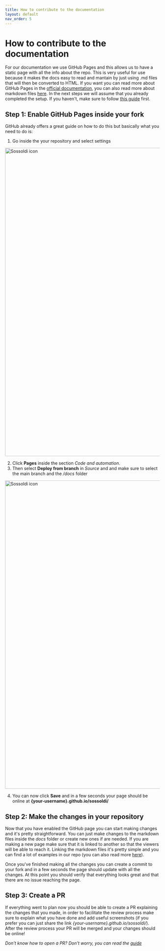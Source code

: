 ```yaml
---
title: How to contribute to the documentation
layout: default
nav_order: 5
---
```

# How to contribute to the documentation

For our documentation we use GitHub Pages and this allows us to have a static page with all the info about the repo. This is very useful for use because it makes the docs easy to read and mantain by just using .md files that will then be converted to HTML.
If you want you can read more about GitHub Pages in the [official documentation](https://pages.github.com/), you can also read more about markdown files [here](https://www.markdownguide.org/getting-started/).
In the next steps we will assume that you already completed the setup. If you haven't, make sure to follow [this guide](setup/setup.html) first.

## Step 1: Enable GitHub Pages inside your fork

GitHub already offers a great guide on how to do this but basically what you need to do is:

1. Go inside the your repository and select settings

<div>
    <img src="./assets/doc-guide/Repo-screen.png" width="1000" alt="Sossoldi icon">
</div>

2. Click **Pages** inside the section *Code and automation*.
3. Then select **Deploy from branch** in *Source* and and make sure to select the main branch and the */docs* folder

<div>
    <img src="./assets/doc-guide/Settings-screen.png" width="1000" alt="Sossoldi icon">
</div>

4. You can now click **Save** and in a few seconds your page should be online at **{your-username}.github.io/sossoldi/**

## Step 2: Make the changes in your repository

Now that you have enabled the GitHub page you can start making changes and it's pretty straightforward. You can just make changes to the markdown files inside the *docs* folder or create new ones if are needed.
If you are making a new page make sure that it is linked to another so that the viewers will be able to reach it. Linking the markdown files it's pretty simple and you can find a lot of examples in our repo (you can also read more [here](https://www.codecademy.com/resources/docs/markdown/links)).

Once you've finished making all the changes you can create a commit to your fork and in a few seconds the page should update with all the changes. At this point you should verify that everything looks great and that there are no issue reaching the page.

## Step 3: Create a PR

If everything went to plan now you should be able to create a PR explaining the changes that you made, in order to facilitate the review process make sure to explain what you have done and add useful screenshots (if you prefer you can just share the link *{your-username}.github.io/sossoldi/*).
After the review process your PR will be merged and your changes should be online!

*Don't know how to open a PR? Don't worry, you can read the [guide](contributing/PR-guide.html)*
